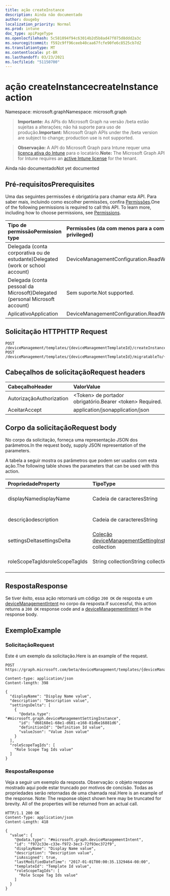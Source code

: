 ```yaml
---
title: ação createInstance
description: Ainda não documentado
author: dougeby
localization_priority: Normal
ms.prod: intune
doc_type: apiPageType
ms.openlocfilehash: 5c581094f94c63014b2d5b8ad47f075d8ddd2a3c
ms.sourcegitcommit: f592c9ff96ceeb40caa67fcfe90fe6c8525cb7d2
ms.translationtype: MT
ms.contentlocale: pt-BR
ms.lasthandoff: 03/23/2021
ms.locfileid: "51150700"
---
```

# <a name="createinstance-action"></a><span data-ttu-id="ccc64-103">ação createInstance</span><span class="sxs-lookup"><span data-stu-id="ccc64-103">createInstance action</span></span>

<span data-ttu-id="ccc64-104">Namespace: microsoft.graph</span><span class="sxs-lookup"><span data-stu-id="ccc64-104">Namespace: microsoft.graph</span></span>

> <span data-ttu-id="ccc64-105">**Importante:** As APIs do Microsoft Graph na versão /beta estão sujeitas a alterações; não há suporte para uso de produção.</span><span class="sxs-lookup"><span data-stu-id="ccc64-105">**Important:** Microsoft Graph APIs under the /beta version are subject to change; production use is not supported.</span></span>

> <span data-ttu-id="ccc64-106">**Observação:** A API do Microsoft Graph para Intune requer uma [licença ativa do Intune](https://go.microsoft.com/fwlink/?linkid=839381) para o locatário.</span><span class="sxs-lookup"><span data-stu-id="ccc64-106">**Note:** The Microsoft Graph API for Intune requires an [active Intune license](https://go.microsoft.com/fwlink/?linkid=839381) for the tenant.</span></span>

<span data-ttu-id="ccc64-107">Ainda não documentado</span><span class="sxs-lookup"><span data-stu-id="ccc64-107">Not yet documented</span></span>

## <a name="prerequisites"></a><span data-ttu-id="ccc64-108">Pré-requisitos</span><span class="sxs-lookup"><span data-stu-id="ccc64-108">Prerequisites</span></span>
<span data-ttu-id="ccc64-p101">Uma das seguintes permissões é obrigatória para chamar esta API. Para saber mais, incluindo como escolher permissões, confira [Permissões](/graph/permissions-reference).</span><span class="sxs-lookup"><span data-stu-id="ccc64-p101">One of the following permissions is required to call this API. To learn more, including how to choose permissions, see [Permissions](/graph/permissions-reference).</span></span>

|<span data-ttu-id="ccc64-111">Tipo de permissão</span><span class="sxs-lookup"><span data-stu-id="ccc64-111">Permission type</span></span>|<span data-ttu-id="ccc64-112">Permissões (da com menos para a com mais privilégios)</span><span class="sxs-lookup"><span data-stu-id="ccc64-112">Permissions (from least to most privileged)</span></span>|
|:---|:---|
|<span data-ttu-id="ccc64-113">Delegada (conta corporativa ou de estudante)</span><span class="sxs-lookup"><span data-stu-id="ccc64-113">Delegated (work or school account)</span></span>|<span data-ttu-id="ccc64-114">DeviceManagementConfiguration.ReadWrite.All</span><span class="sxs-lookup"><span data-stu-id="ccc64-114">DeviceManagementConfiguration.ReadWrite.All</span></span>|
|<span data-ttu-id="ccc64-115">Delegada (conta pessoal da Microsoft)</span><span class="sxs-lookup"><span data-stu-id="ccc64-115">Delegated (personal Microsoft account)</span></span>|<span data-ttu-id="ccc64-116">Sem suporte.</span><span class="sxs-lookup"><span data-stu-id="ccc64-116">Not supported.</span></span>|
|<span data-ttu-id="ccc64-117">Aplicativo</span><span class="sxs-lookup"><span data-stu-id="ccc64-117">Application</span></span>|<span data-ttu-id="ccc64-118">DeviceManagementConfiguration.ReadWrite.All</span><span class="sxs-lookup"><span data-stu-id="ccc64-118">DeviceManagementConfiguration.ReadWrite.All</span></span>|

## <a name="http-request"></a><span data-ttu-id="ccc64-119">Solicitação HTTP</span><span class="sxs-lookup"><span data-stu-id="ccc64-119">HTTP Request</span></span>
<!-- {
  "blockType": "ignored"
}
-->
``` http
POST /deviceManagement/templates/{deviceManagementTemplateId}/createInstance
POST /deviceManagement/templates/{deviceManagementTemplateId}/migratableTo/{deviceManagementTemplateId}/createInstance
```

## <a name="request-headers"></a><span data-ttu-id="ccc64-120">Cabeçalhos de solicitação</span><span class="sxs-lookup"><span data-stu-id="ccc64-120">Request headers</span></span>
|<span data-ttu-id="ccc64-121">Cabeçalho</span><span class="sxs-lookup"><span data-stu-id="ccc64-121">Header</span></span>|<span data-ttu-id="ccc64-122">Valor</span><span class="sxs-lookup"><span data-stu-id="ccc64-122">Value</span></span>|
|:---|:---|
|<span data-ttu-id="ccc64-123">Autorização</span><span class="sxs-lookup"><span data-stu-id="ccc64-123">Authorization</span></span>|<span data-ttu-id="ccc64-124">&lt;Token&gt; de portador obrigatório.</span><span class="sxs-lookup"><span data-stu-id="ccc64-124">Bearer &lt;token&gt; Required.</span></span>|
|<span data-ttu-id="ccc64-125">Aceitar</span><span class="sxs-lookup"><span data-stu-id="ccc64-125">Accept</span></span>|<span data-ttu-id="ccc64-126">application/json</span><span class="sxs-lookup"><span data-stu-id="ccc64-126">application/json</span></span>|

## <a name="request-body"></a><span data-ttu-id="ccc64-127">Corpo da solicitação</span><span class="sxs-lookup"><span data-stu-id="ccc64-127">Request body</span></span>
<span data-ttu-id="ccc64-128">No corpo da solicitação, forneça uma representação JSON dos parâmetros.</span><span class="sxs-lookup"><span data-stu-id="ccc64-128">In the request body, supply JSON representation of the parameters.</span></span>

<span data-ttu-id="ccc64-129">A tabela a seguir mostra os parâmetros que podem ser usados com esta ação.</span><span class="sxs-lookup"><span data-stu-id="ccc64-129">The following table shows the parameters that can be used with this action.</span></span>

|<span data-ttu-id="ccc64-130">Propriedade</span><span class="sxs-lookup"><span data-stu-id="ccc64-130">Property</span></span>|<span data-ttu-id="ccc64-131">Tipo</span><span class="sxs-lookup"><span data-stu-id="ccc64-131">Type</span></span>|<span data-ttu-id="ccc64-132">Descrição</span><span class="sxs-lookup"><span data-stu-id="ccc64-132">Description</span></span>|
|:---|:---|:---|
|<span data-ttu-id="ccc64-133">displayName</span><span class="sxs-lookup"><span data-stu-id="ccc64-133">displayName</span></span>|<span data-ttu-id="ccc64-134">Cadeia de caracteres</span><span class="sxs-lookup"><span data-stu-id="ccc64-134">String</span></span>|<span data-ttu-id="ccc64-135">Ainda não documentado</span><span class="sxs-lookup"><span data-stu-id="ccc64-135">Not yet documented</span></span>|
|<span data-ttu-id="ccc64-136">descrição</span><span class="sxs-lookup"><span data-stu-id="ccc64-136">description</span></span>|<span data-ttu-id="ccc64-137">Cadeia de caracteres</span><span class="sxs-lookup"><span data-stu-id="ccc64-137">String</span></span>|<span data-ttu-id="ccc64-138">Ainda não documentado</span><span class="sxs-lookup"><span data-stu-id="ccc64-138">Not yet documented</span></span>|
|<span data-ttu-id="ccc64-139">settingsDelta</span><span class="sxs-lookup"><span data-stu-id="ccc64-139">settingsDelta</span></span>|<span data-ttu-id="ccc64-140">[Coleção deviceManagementSettingInstance](../resources/intune-deviceintent-devicemanagementsettinginstance.md)</span><span class="sxs-lookup"><span data-stu-id="ccc64-140">[deviceManagementSettingInstance](../resources/intune-deviceintent-devicemanagementsettinginstance.md) collection</span></span>|<span data-ttu-id="ccc64-141">Ainda não documentado</span><span class="sxs-lookup"><span data-stu-id="ccc64-141">Not yet documented</span></span>|
|<span data-ttu-id="ccc64-142">roleScopeTagIds</span><span class="sxs-lookup"><span data-stu-id="ccc64-142">roleScopeTagIds</span></span>|<span data-ttu-id="ccc64-143">String collection</span><span class="sxs-lookup"><span data-stu-id="ccc64-143">String collection</span></span>|<span data-ttu-id="ccc64-144">Ainda não documentado</span><span class="sxs-lookup"><span data-stu-id="ccc64-144">Not yet documented</span></span>|



## <a name="response"></a><span data-ttu-id="ccc64-145">Resposta</span><span class="sxs-lookup"><span data-stu-id="ccc64-145">Response</span></span>
<span data-ttu-id="ccc64-146">Se tiver êxito, essa ação retornará um código `200 OK` de resposta e um [deviceManagementIntent](../resources/intune-deviceintent-devicemanagementintent.md) no corpo da resposta.</span><span class="sxs-lookup"><span data-stu-id="ccc64-146">If successful, this action returns a `200 OK` response code and a [deviceManagementIntent](../resources/intune-deviceintent-devicemanagementintent.md) in the response body.</span></span>

## <a name="example"></a><span data-ttu-id="ccc64-147">Exemplo</span><span class="sxs-lookup"><span data-stu-id="ccc64-147">Example</span></span>

### <a name="request"></a><span data-ttu-id="ccc64-148">Solicitação</span><span class="sxs-lookup"><span data-stu-id="ccc64-148">Request</span></span>
<span data-ttu-id="ccc64-149">Este é um exemplo da solicitação.</span><span class="sxs-lookup"><span data-stu-id="ccc64-149">Here is an example of the request.</span></span>
``` http
POST https://graph.microsoft.com/beta/deviceManagement/templates/{deviceManagementTemplateId}/createInstance

Content-type: application/json
Content-length: 398

{
  "displayName": "Display Name value",
  "description": "Description value",
  "settingsDelta": [
    {
      "@odata.type": "#microsoft.graph.deviceManagementSettingInstance",
      "id": "d68168e1-68e1-d681-e168-81d6e16881d6",
      "definitionId": "Definition Id value",
      "valueJson": "Value Json value"
    }
  ],
  "roleScopeTagIds": [
    "Role Scope Tag Ids value"
  ]
}
```

### <a name="response"></a><span data-ttu-id="ccc64-150">Resposta</span><span class="sxs-lookup"><span data-stu-id="ccc64-150">Response</span></span>
<span data-ttu-id="ccc64-p102">Veja a seguir um exemplo da resposta. Observação: o objeto response mostrado aqui pode estar truncado por motivos de concisão. Todas as propriedades serão retornadas de uma chamada real.</span><span class="sxs-lookup"><span data-stu-id="ccc64-p102">Here is an example of the response. Note: The response object shown here may be truncated for brevity. All of the properties will be returned from an actual call.</span></span>
``` http
HTTP/1.1 200 OK
Content-Type: application/json
Content-Length: 418

{
  "value": {
    "@odata.type": "#microsoft.graph.deviceManagementIntent",
    "id": "f972c33e-c33e-f972-3ec3-72f93ec372f9",
    "displayName": "Display Name value",
    "description": "Description value",
    "isAssigned": true,
    "lastModifiedDateTime": "2017-01-01T00:00:35.1329464-08:00",
    "templateId": "Template Id value",
    "roleScopeTagIds": [
      "Role Scope Tag Ids value"
    ]
  }
}
```





